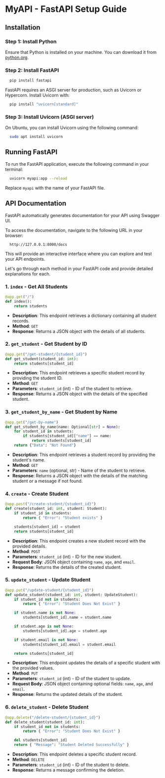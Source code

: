 # MyAPI - FastAPI Setup Guide

## Installation

### Step 1: Install Python

Ensure that Python is installed on your machine. You can download it from [python.org](https://www.python.org/downloads/).

### Step 2: Install FastAPI

```bash
  pip install fastapi
```

FastAPI requires an ASGI server for production, such as Uvicorn or Hypercorn. Install Uvicorn with:

```bash
  pip install "uvicorn[standard]"
```

### Step 3: Install Uvicorn (ASGI server)

On Ubuntu, you can install Uvicorn using the following command:

```bash
  sudo apt install uvicorn
```

## Running FastAPI

To run the FastAPI application, execute the following command in your terminal:

```bash
  uvicorn myapi:app --reload
```

Replace `myapi` with the name of your FastAPI file.

## API Documentation

FastAPI automatically generates documentation for your API using Swagger UI.

To access the documentation, navigate to the following URL in your browser:

```
  http://127.0.0.1:8000/docs
```

This will provide an interactive interface where you can explore and test your API endpoints.

Let's go through each method in your FastAPI code and provide detailed explanations for each.

### 1. `index` - Get All Students
```python
@app.get("/")
def index():
    return students
```
- **Description**: This endpoint retrieves a dictionary containing all student records.
- **Method**: `GET`
- **Response**: Returns a JSON object with the details of all students.

### 2. `get_student` - Get Student by ID
```python
@app.get("/get-student/{student_id}")
def get_student(student_id: int):
    return students[student_id]
```
- **Description**: This endpoint retrieves a specific student record by providing the student ID.
- **Method**: `GET`
- **Parameters**: `student_id` (int) - ID of the student to retrieve.
- **Response**: Returns a JSON object with the details of the specified student.

### 3. `get_student_by_name` - Get Student by Name
```python
@app.get("/get-by-name")
def get_student_by_name(name: Optional[str] = None):
    for student_id in students:
        if students[student_id]["name"] == name:
            return students[student_id]
    return {"Data": "Not Found"}
```
- **Description**: This endpoint retrieves a student record by providing the student's name.
- **Method**: `GET`
- **Parameters**: `name` (optional, str) - Name of the student to retrieve.
- **Response**: Returns a JSON object with the details of the matching student or a message if not found.

### 4. `create` - Create Student
```python
@app.post("/create-student/{student_id}")
def create(student_id: int, student: Student):
    if student_id in students:
        return { "Error": "Student exists" }

    students[student_id] = student
    return students[student_id]
```
- **Description**: This endpoint creates a new student record with the provided details.
- **Method**: `POST`
- **Parameters**: `student_id` (int) - ID for the new student.
- **Request Body**: JSON object containing `name`, `age`, and `email`.
- **Response**: Returns the details of the created student.

### 5. `update_student` - Update Student
```python
@app.put("/update-student/{student_id}")
def update_student(student_id: int, student: UpdateStudent):
    if student_id not in students:
        return { "Error": "Student Does Not Exist" }

    if student.name is not None:
        students[student_id].name = student.name

    if student.age is not None:
        students[student_id].age = student.age

    if student.email is not None:
        students[student_id].email = student.email

    return students[student_id]
```
- **Description**: This endpoint updates the details of a specific student with the provided values.
- **Method**: `PUT`
- **Parameters**: `student_id` (int) - ID of the student to update.
- **Request Body**: JSON object containing optional fields: `name`, `age`, and `email`.
- **Response**: Returns the updated details of the student.

### 6. `delete_student` - Delete Student
```python
@app.delete("/delete-student/{student_id}")
def delete_student(student_id: int):
    if student_id not in students:
        return { "Error": "Student Does Not Exist" }

    del students[student_id]
    return { "Message": "Student Deleted Successfully" }
```
- **Description**: This endpoint deletes a specific student record.
- **Method**: `DELETE`
- **Parameters**: `student_id` (int) - ID of the student to delete.
- **Response**: Returns a message confirming the deletion.
